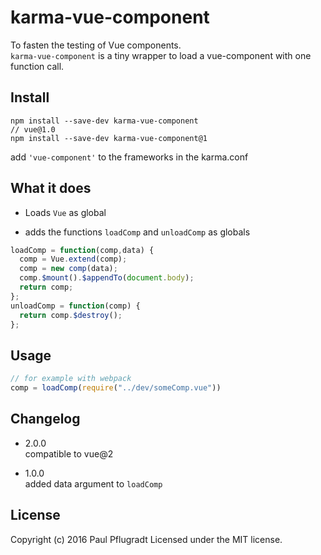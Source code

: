 # karma-vue-component
To fasten the testing of Vue components.  
`karma-vue-component` is a tiny wrapper to load a vue-component with one function call.

## Install

```
npm install --save-dev karma-vue-component
// vue@1.0
npm install --save-dev karma-vue-component@1
```
add `'vue-component'` to the frameworks in the karma.conf

## What it does

- Loads `Vue` as global

- adds the functions `loadComp` and `unloadComp` as globals

```js
loadComp = function(comp,data) {
  comp = Vue.extend(comp);
  comp = new comp(data);
  comp.$mount().$appendTo(document.body);
  return comp;
};
unloadComp = function(comp) {
  return comp.$destroy();
};
```

## Usage
```js
// for example with webpack
comp = loadComp(require("../dev/someComp.vue"))

```
## Changelog
- 2.0.0  
compatible to vue@2  

- 1.0.0  
added data argument to `loadComp`

## License
Copyright (c) 2016 Paul Pflugradt
Licensed under the MIT license.
